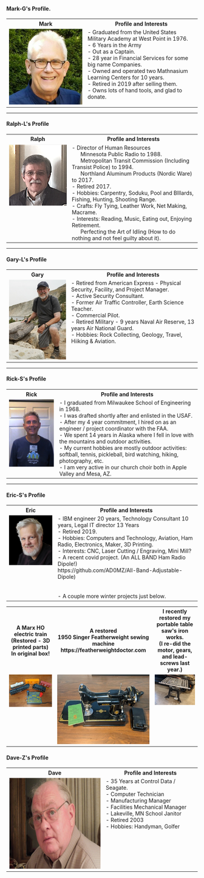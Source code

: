 
#### Mark-G's Profile.
<table>
  <tr>
    <th>Mark</th>
    <th>Profile and Interests</th>
  </tr>  
<tr>
   <td valign="top">
    <img src="../CraftsMen/Mark-G/Mark-Grotte.jpg">
   </td>
<td valign="top">
- Graduated from the United States Military Academy at West Point in 1976.<br>
- 6 Years in the Army  <br>
  - Out as a Captain. <br>
- 28 year in Financial Services for some big name Companies. <br>
- Owned and operated two Mathnasium Learning Centers for 10 years. <br>
- Retired in 2019 after selling them. <br>
- Owns lots of hand tools, and glad to donate. <br> 
</td>
</tr>
</table>

*** 
 
 ####  Ralph-L's Profile
<table>
  <tr>
    <th>Ralph</td>
    <th>Profile and Interests</td>
  </tr>
  <tr>
      <td valign="top">
      <img src="../CraftsMen/Ralph-L/Collateral/Ralph-L-T.png">
      </td
  <tr>
      <td valign="top">
        - Director of Human Resources <br>
	  &nbsp;&nbsp;&nbsp;&nbsp;&nbsp Minnesota Public Radio to 1988. <br>
  	  &nbsp;&nbsp;&nbsp;&nbsp;&nbsp Metropolitan Transit Commission (Including Transist Police) to 1994. <br>
	  &nbsp;&nbsp;&nbsp;&nbsp;&nbsp Northland Aluminum Products (Nordic Ware) to 2017. <br>
        - Retired 2017.<br>
        - Hobbies:     Carpentry, Soduku, Pool and BIllards, Fishing, Hunting, Shooting Range.<br>
	- Crafts:      Fly Tying, Leather Work, Net Making, Macrame. <br>
        - Interests:     Reading, Music, Eating out, Enjoying Retirement. <br>
	 &nbsp;&nbsp;&nbsp;&nbsp;&nbsp Perfecting the Art of Idling (How to do nothing and not feel guilty about it).
      </td>      
</table>

***

#### Gary-L's Profile
<table>
  <tr>
    <th>Gary</td>
    <th>Profile and Interests</td>
  </tr>
  <tr>
      <td valign="top">
      <img src="../CraftsMen/Gary-L/Thumbnails/Gary-T.jpg">
      </td
  <tr>
      <td valign="top">
        - Retired from American Express - Physical Security, Facility, and Project Manager.<br>
        - Active Security Consultant.	<br>
	- Former Air Traffic Controller, Earth Science Teacher. <br>
	- Commercial Pilot. <br>
	- Retired Military - 9 years Naval Air Reserve, 13 years Air National Guard.<br>		
        - Hobbies:  Rock Collecting, Geology, Travel, Hiiking & Aviation.<br>
      </td>
  </tr>
 </table>	
 
 ***
 
  #### Rick-S's Profile
<table>
  <tr>
    <th>Rick</th>
    <th>Profile and Interests</th>
  </tr>
  <tr>
     <td valign="top">
      <img src="../CraftsMen/Rick-S/Thumbnails/Rick-T.jpg">
     </td>
      <td valign="top">
	- I graduated from Milwaukee School of Engineering in 1968. <br> 
	- I was drafted shortly after and enlisted in the USAF.  <br>
	- After my 4 year commitment, I hired on as an engineer / project coordinator with the FAA.  <br>  
	- We spent 14 years in Alaska where I fell in love with the mountains and outdoor activities.<br>
	- My current hobbies are mostly outdoor activities: softball, tennis, pickleball, bird watching, hiking, photography, etc.  <br>   
	- I am very active in our church choir both in Apple Valley and Mesa, AZ.  			 
      </td>
  </tr>
 </table>	
 
***

 ####  Eric-S's Profile
<table>
  <tr>
    <th>Eric</th>
    <th>Profile and Interests</th>
  </tr>
  <tr>
  <td valign="top">
      <a href="../CraftsMen/Eric-S/Collateral/Eric-Black-1024-AWP.jpg">
      <img src="../CraftsMen/Eric-S/Collateral/Eric-Black-256-AWP-T.jpg">
      </a>
  </td>
      <td valign="top">
        - IBM engineer 20 years, Technology Consultant 10 years, Legal IT director 13 Years<br>
        - Retired 2019.<br>
        - Hobbies:     Computers and Technology, Aviation, Ham Radio, Electronics, Maker, 3D Printing.<br>
        - Interests:  CNC, Laser Cutting / Engraving, Mini Mill?<br>
        - A recent covid project. (An ALL BAND Ham Radio Dipole!) <br>
        https://github.com/AD0MZ/All-Band-Adjustable-Dipole)<br> <br> <br>
        - A couple more winter projects just below.
	</td>
  </tr>
<table>
	<tr>
     <th>A Marx HO electric train (Restored - 3D printed parts)<br>In original box!</th>
     <th>A restored <br>1950 Singer Featherweight sewing machine<br>
     https://featherweightdoctor.com</th>
     <th>I recently restored my portable table saw's iron works. <br> (I re-did the motor, gears, and lead-screws last year.)  
   </th>
   <tr>
       <td valign="top">
       <a href="../CraftsMen/Eric-S/Collateral/Train.jpg">
       <img src="../CraftsMen/Eric-S/Collateral/Train-T.jpg">
       </a>
       </td>
       <td valign="top">
       <a href="../CraftsMen/Eric-S/Collateral/Singer.jpg">
       <img src="../CraftsMen/Eric-S/Collateral/Singer-T.jpg">
       </a>
       </td>
       <td valign="top">
       <a href="../CraftsMen/Eric-S/Collateral/Table-Saw.jpg">
       <img src="../CraftsMen/Eric-S/Collateral/Table-Saw-T.jpg">
       </a>
       </td>
   </tr>
   </table>

  ####  Dave-Z's Profile
<table>
  <tr>
    <th>Dave</td>
    <th>Profile and Interests</td>
  </tr>
  <tr>
      <td valign="top">
      <img src="../CraftsMen/Dave-Z/Thumbnails/Dave-Z-T.png">
      </td
  <tr>
      <td valign="top">
        - 35 Years at Control Data / Seagate. <br>
	  - Computer Technician <br>
	  - Manufacturing Manager <br>   
	  - Facilities Mechanical Manager <br>
        - Lakeville, MN School Janitor <br>
	- Retired 2003 <br>
        - Hobbies:  Handyman, Golfer
      </td>
  </tr>
</table>

